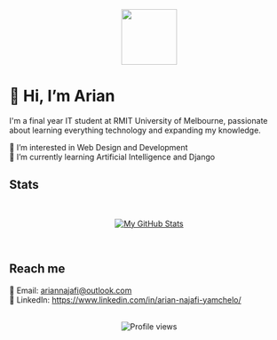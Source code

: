 <div id="header" align="center">
  <img src="https://media.giphy.com/media/3kPDmoWdBpQPNhCnUG/giphy.gif" width="100"/>
</div>

# 👋 Hi, I’m Arian

I'm a final year IT student at RMIT University of Melbourne, passionate about learning everything technology and expanding my knowledge. 

👀 I’m interested in Web Design and Development<br/>
🌱 I’m currently learning Artificial Intelligence and Django<br/>

## Stats

<br />
<div align="center">
  
  [![My GitHub Stats](https://github-readme-stats.vercel.app/api/?username=ary-na&count_private=true&theme=tokyonight&showicons=true)]()
  <!---[![My GitHub Language Stats](https://github-readme-stats.vercel.app/api/top-langs/?username=ary-na&langs_count=10&theme=tokyonight)]()--->

</div>
<br />

## Reach me

📧 Email: ariannajafi@outlook.com<br />
🔹 LinkedIn: https://www.linkedin.com/in/arian-najafi-yamchelo/<br />

<br />
<div id="badges" align="center">
  <img src="https://komarev.com/ghpvc/?username=ary-na&style=flat-round&color=blue" alt="Profile views"/>
</div>

<!---
aryna93/aryna93 is a ✨ special ✨ repository because its `README.md` (this file) appears on your GitHub profile.
You can click the Preview link to take a look at your changes.
--->
